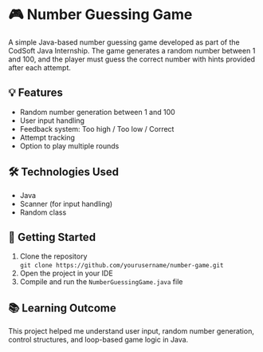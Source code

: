 # 🎮 Number Guessing Game

A simple Java-based number guessing game developed as part of the CodSoft Java Internship. The game generates a random number between 1 and 100, and the player must guess the correct number with hints provided after each attempt.

## 💡 Features
- Random number generation between 1 and 100
- User input handling
- Feedback system: Too high / Too low / Correct
- Attempt tracking
- Option to play multiple rounds

## 🛠️ Technologies Used
- Java
- Scanner (for input handling)
- Random class

## 🚀 Getting Started
1. Clone the repository  
   `git clone https://github.com/yourusername/number-game.git`
2. Open the project in your IDE
3. Compile and run the `NumberGuessingGame.java` file

## 📚 Learning Outcome
This project helped me understand user input, random number generation, control structures, and loop-based game logic in Java.
